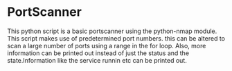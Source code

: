 # PortScanner

This  python script is a basic portscanner using the python-nmap module.
This script makes use of predetermined port numbers. this can be altered to scan a large number of ports using a range in the for loop.
Also, more information can be printed out instead of just the status and the state.Information like the service runnin etc can be printed out. 
